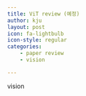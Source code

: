 ```yaml
---
title: ViT review (예정)
author: kju
layout: post
icon: fa-lightbulb
icon-style: regular
categories: 
    - paper review
    - vision

---
```

vision

<span class="image left"><img src="{{ 'assets/images/pic03.jpg' | relative_url }}" alt="" /></span>
